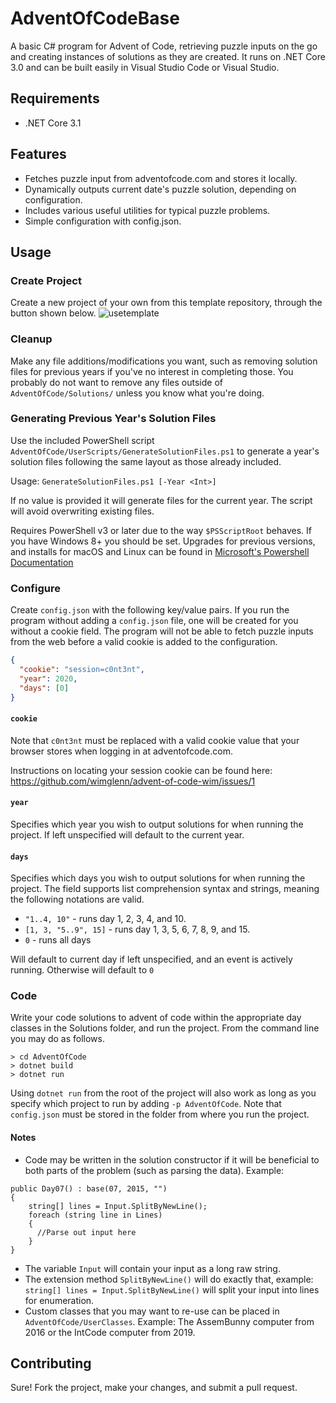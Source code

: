 # AdventOfCodeBase
A basic C# program for Advent of Code, retrieving puzzle inputs on the go and creating instances of solutions as they are created. It runs on .NET Core 3.0 and can be built easily in Visual Studio Code or Visual Studio. 

## Requirements
* .NET Core 3.1

## Features
* Fetches puzzle input from adventofcode.com and stores it locally.
* Dynamically outputs current date's puzzle solution, depending on configuration.
* Includes various useful utilities for typical puzzle problems.
* Simple configuration with config.json.

## Usage
### Create Project
Create a new project of your own from this template repository, through the button shown below.
![usetemplate](https://user-images.githubusercontent.com/23259585/95107477-3e522300-073a-11eb-8c80-c0cd4e1b5c11.png)

### Cleanup
Make any file additions/modifications you want, such as removing solution files for previous years if you've no interest in completing those. You probably do not want to remove any files outside of `AdventOfCode/Solutions/` unless you know what you're doing.

### Generating Previous Year's Solution Files
Use the included PowerShell script `AdventOfCode/UserScripts/GenerateSolutionFiles.ps1` to generate a year's solution files following the same layout as those already included.

Usage: `GenerateSolutionFiles.ps1 [-Year <Int>]`

If no value is provided it will generate files for the current year. The script will avoid overwriting existing files.  

Requires PowerShell v3 or later due to the way `$PSScriptRoot` behaves. If you have Windows 8+ you should be set. Upgrades for previous versions, and installs for macOS and Linux can be found in [Microsoft's Powershell Documentation](https://docs.microsoft.com/en-us/powershell/scripting/install/installing-powershell?view=powershell-7.1)

### Configure
Create `config.json` with the following key/value pairs. If you run the program without adding a `config.json` file, one will be created for you without a cookie field. The program will not be able to fetch puzzle inputs from the web before a valid cookie is added to the configuration. 
```json
{
  "cookie": "session=c0nt3nt",
  "year": 2020,
  "days": [0] 
}
```
#### `cookie`
Note that `c0nt3nt` must be replaced with a valid cookie value that your browser stores when logging in at adventofcode.com.

Instructions on locating your session cookie can be found here: https://github.com/wimglenn/advent-of-code-wim/issues/1

#### `year`
Specifies which year you wish to output solutions for when running the project. If left unspecified will default to the current year.

#### `days`
Specifies which days you wish to output solutions for when running the project. The field supports list comprehension syntax and strings, meaning the following notations are valid.
* `"1..4, 10"` - runs day 1, 2, 3, 4, and 10.
* `[1, 3, "5..9", 15]` - runs day 1, 3, 5, 6, 7, 8, 9, and 15.
* `0` - runs all days

Will default to current day if left unspecified, and an event is actively running. Otherwise will default to `0`

### Code
Write your code solutions to advent of code within the appropriate day classes in the Solutions folder, and run the project. From the command line you may do as follows.
```
> cd AdventOfCode
> dotnet build
> dotnet run
```
Using `dotnet run` from the root of the project will also work as long as you specify which project to run by adding `-p AdventOfCode`. Note that `config.json` must be stored in the folder from where you run the project.

#### Notes
* Code may be written in the solution constructor if it will be beneficial to both parts of the problem (such as parsing the data). Example:
```CSharp
public Day07() : base(07, 2015, "")
{
    string[] lines = Input.SplitByNewLine();
    foreach (string line in Lines)
    {
      //Parse out input here
    }
}
```
* The variable `Input` will contain your input as a long raw string.
* The extension method `SplitByNewLine()` will do exactly that, example: `string[] lines = Input.SplitByNewLine()` will split your input into lines for enumeration.
* Custom classes that you may want to re-use can be placed in `AdventOfCode/UserClasses`. Example: The AssemBunny computer from 2016 or the IntCode computer from 2019.

## Contributing 
Sure! Fork the project, make your changes, and submit a pull request. 
